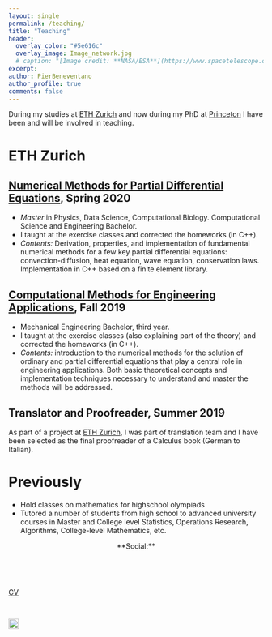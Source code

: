 ```yaml
---
layout: single
permalink: /teaching/
title: "Teaching"
header:
  overlay_color: "#5e616c"
  overlay_image: Image_network.jpg
  # caption: "[Image credit: **NASA/ESA**](https://www.spacetelescope.org/images/heic0515a/)"
excerpt: 
author: PierBeneventano
author_profile: true
comments: false
---
```


During my studies at <a href="https://math.ethz.ch/" class="links">ETH Zurich</a> and now during my PhD at <a href="https://orfe.princeton.edu/home" class="links">Princeton</a> I have been and will be involved in teaching. 


# ETH Zurich 
## <a href="http://vvz.ethz.ch/Vorlesungsverzeichnis/lerneinheit.view?lerneinheitId=136107&semkez=2020S&ansicht=KATALOGDATEN&lang=en" class="links">Numerical Methods for Partial Differential Equations</a>, Spring 2020
- *Master* in Physics, Data Science, Computational Biology. Computational Science and Engineering Bachelor.
- I taught at the exercise classes and corrected the homeworks (in C++).
- *Contents:* Derivation, properties, and implementation of fundamental numerical methods for a few key partial differential equations: convection-diffusion, heat equation, wave equation, conservation laws. Implementation in C++ based on a finite element library.


## <a href="http://vvz.ethz.ch/Vorlesungsverzeichnis/lerneinheit.view?lerneinheitId=132349&semkez=2019W&ansicht=KATALOGDATEN&lang=en" class="links">Computational Methods for Engineering Applications</a>, Fall 2019
- Mechanical Engineering Bachelor, third year.
- I taught at the exercise classes (also explaining part of the theory) and corrected the homeworks (in C++).
- *Contents:* introduction to the numerical methods for the solution of ordinary and partial differential equations that play a central role in engineering applications. Both basic theoretical concepts and implementation techniques necessary to understand and master the methods will be addressed.


## Translator and Proofreader, Summer 2019
As part of a project at <a href="https://math.ethz.ch/" class="links">ETH Zurich</a>, I was part of translation team and I have been selected as the final proofreader of a Calculus book (German to Italian).

# Previously
- Hold classes on mathematics for highschool olympiads
- Tutored a number of students from high school to advanced university courses in Master and College level Statistics, Operations Research, Algorithms, College-level Mathematics, etc.

<!-- 
## Spring 2019
- <a href="http://vvz.ethz.ch/Vorlesungsverzeichnis/lerneinheit.view?lerneinheitId=136107&semkez=2020S&ansicht=KATALOGDATEN&lang=en" class="links">Numerical Methods for Partial Differential Equations</a>, 
  - *Master* in Physics, Data Science, Computational Biology. Computational Science and Engineering Bachelor.
  - I taught at the exercise classes and corrected the homeworks (in C++).
  - *Contents:* Derivation, properties, and implementation of fundamental numerical methods for a few key partial differential equations: convection-diffusion, heat equation, wave equation, conservation laws. Implementation in C++ based on a finite element library.

## Fall 2019
- <a href="http://vvz.ethz.ch/Vorlesungsverzeichnis/lerneinheit.view?lerneinheitId=132349&semkez=2019W&ansicht=KATALOGDATEN&lang=en" class="links">Computational Methods for Engineering Applications</a>, 
  - Mechanical Engineering Bachelor, third year.
  - I taught at the exercise classes (also explaining part of the theory) and corrected the homeworks (in C++).
  - *Contents:* introduction to the numerical methods for the solution of ordinary and partial differential equations that play a central role in engineering applications. Both basic theoretical concepts and implementation techniques necessary to understand and master the methods will be addressed.

## Summer 2019
- As part of a project at <a href="https://math.ethz.ch/" class="links">ETH Zurich</a>, I was part of translation team and I have been selected as the final proofreader of a Calculus book (German to Italian).

# Previously
- Tutored a number of students from high school to advanced university courses in Master and College level Statistics, Operations Research, Algorithms, College-level Mathematics, etc. -->





<p style="text-align: center;">**Social:**  <a href="https://www.linkedin.com/in/pierbeneventano/"><span class="social-icon fa fa-linkedin"></span></a> <pre>    </pre>  <a href="https://join.skype.com/invite/kobWyHxDkzse"><span  class="social-icon fa fa-skype"></span></a> <pre>    </pre> <a href="https://pierbeneventano.github.io/CV/CV_Beneventano.pdf" class="links"> CV </a> <pre>    </pre> <a class="contact-link" href="https://scholar.google.com/citations?user=spL439oAAAAJ&hl=en"> <img height="20" width="20" src="https://pierbeneventano.github.io/assets/icons/graduation.svg" /> </a> <pre>    </pre> <a href="mailto:pierb@princeton.edu"><span class="social-icon fa fa-envelope"></span></a> </p>